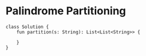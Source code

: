 

# Palindrome Partitioning

    class Solution {
        fun partition(s: String): List<List<String>> {
            
        }
    }